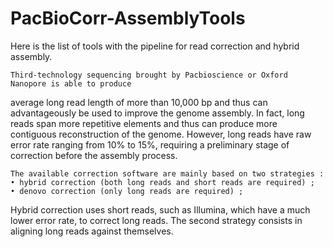 # PacBioCorr-AssemblyTools
Here is the list of tools with the pipeline for read correction and hybrid assembly. 

	Third-technology sequencing brought by Pacbioscience or Oxford Nanopore is able to produce
average long read length of more than 10,000 bp and thus can advantageously be used to improve
the genome assembly. In fact, long reads span more repetitive elements and thus can produce
more contiguous reconstruction of the genome. However, long reads have raw error rate ranging
from 10% to 15%, requiring a preliminary stage of correction before the assembly process.

	The available correction software are mainly based on two strategies :
	• hybrid correction (both long reads and short reads are required) ;
	• denovo correction (only long reads are required) ;
Hybrid correction uses short reads, such as Illumina, which have a much lower error rate, to
correct long reads. The second strategy consists in aligning long reads against themselves.
